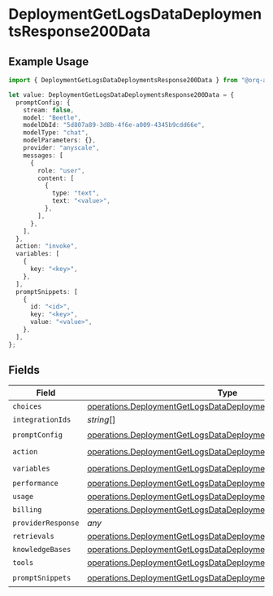 # DeploymentGetLogsDataDeploymentsResponse200Data

## Example Usage

```typescript
import { DeploymentGetLogsDataDeploymentsResponse200Data } from "@orq-ai/node/models/operations";

let value: DeploymentGetLogsDataDeploymentsResponse200Data = {
  promptConfig: {
    stream: false,
    model: "Beetle",
    modelDbId: "5d807a89-3d8b-4f6e-a009-4345b9cdd66e",
    modelType: "chat",
    modelParameters: {},
    provider: "anyscale",
    messages: [
      {
        role: "user",
        content: [
          {
            type: "text",
            text: "<value>",
          },
        ],
      },
    ],
  },
  action: "invoke",
  variables: [
    {
      key: "<key>",
    },
  ],
  promptSnippets: [
    {
      id: "<id>",
      key: "<key>",
      value: "<value>",
    },
  ],
};
```

## Fields

| Field                                                                                                                                              | Type                                                                                                                                               | Required                                                                                                                                           | Description                                                                                                                                        |
| -------------------------------------------------------------------------------------------------------------------------------------------------- | -------------------------------------------------------------------------------------------------------------------------------------------------- | -------------------------------------------------------------------------------------------------------------------------------------------------- | -------------------------------------------------------------------------------------------------------------------------------------------------- |
| `choices`                                                                                                                                          | [operations.DeploymentGetLogsDataDeploymentsResponseChoices](../../models/operations/deploymentgetlogsdatadeploymentsresponsechoices.md)[]         | :heavy_minus_sign:                                                                                                                                 | N/A                                                                                                                                                |
| `integrationIds`                                                                                                                                   | *string*[]                                                                                                                                         | :heavy_minus_sign:                                                                                                                                 | N/A                                                                                                                                                |
| `promptConfig`                                                                                                                                     | [operations.DeploymentGetLogsDataDeploymentsResponsePromptConfig](../../models/operations/deploymentgetlogsdatadeploymentsresponsepromptconfig.md) | :heavy_check_mark:                                                                                                                                 | N/A                                                                                                                                                |
| `action`                                                                                                                                           | [operations.DeploymentGetLogsDataDeploymentsResponseAction](../../models/operations/deploymentgetlogsdatadeploymentsresponseaction.md)             | :heavy_check_mark:                                                                                                                                 | N/A                                                                                                                                                |
| `variables`                                                                                                                                        | [operations.DeploymentGetLogsDataDeploymentsVariables](../../models/operations/deploymentgetlogsdatadeploymentsvariables.md)[]                     | :heavy_check_mark:                                                                                                                                 | N/A                                                                                                                                                |
| `performance`                                                                                                                                      | [operations.DeploymentGetLogsDataDeploymentsResponsePerformance](../../models/operations/deploymentgetlogsdatadeploymentsresponseperformance.md)   | :heavy_minus_sign:                                                                                                                                 | N/A                                                                                                                                                |
| `usage`                                                                                                                                            | [operations.DeploymentGetLogsDataDeploymentsResponseUsage](../../models/operations/deploymentgetlogsdatadeploymentsresponseusage.md)               | :heavy_minus_sign:                                                                                                                                 | N/A                                                                                                                                                |
| `billing`                                                                                                                                          | [operations.DeploymentGetLogsDataDeploymentsBilling](../../models/operations/deploymentgetlogsdatadeploymentsbilling.md)                           | :heavy_minus_sign:                                                                                                                                 | N/A                                                                                                                                                |
| `providerResponse`                                                                                                                                 | *any*                                                                                                                                              | :heavy_minus_sign:                                                                                                                                 | N/A                                                                                                                                                |
| `retrievals`                                                                                                                                       | [operations.DeploymentGetLogsDataDeploymentsResponseRetrievals](../../models/operations/deploymentgetlogsdatadeploymentsresponseretrievals.md)[]   | :heavy_minus_sign:                                                                                                                                 | N/A                                                                                                                                                |
| `knowledgeBases`                                                                                                                                   | [operations.DeploymentGetLogsDataDeploymentsKnowledgeBases](../../models/operations/deploymentgetlogsdatadeploymentsknowledgebases.md)[]           | :heavy_minus_sign:                                                                                                                                 | N/A                                                                                                                                                |
| `tools`                                                                                                                                            | [operations.DeploymentGetLogsDataDeploymentsResponseTools](../../models/operations/deploymentgetlogsdatadeploymentsresponsetools.md)[]             | :heavy_minus_sign:                                                                                                                                 | N/A                                                                                                                                                |
| `promptSnippets`                                                                                                                                   | [operations.DeploymentGetLogsDataDeploymentsPromptSnippets](../../models/operations/deploymentgetlogsdatadeploymentspromptsnippets.md)[]           | :heavy_check_mark:                                                                                                                                 | N/A                                                                                                                                                |